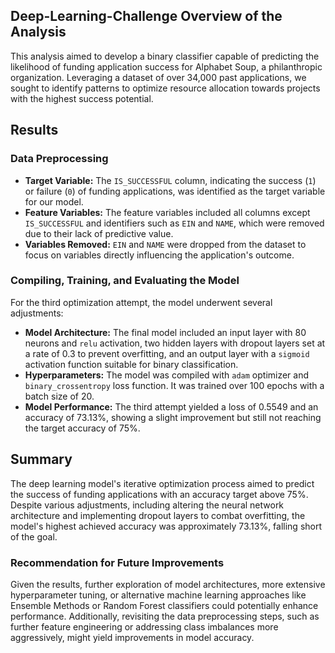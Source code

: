 ## Deep-Learning-Challenge Overview of the Analysis

This analysis aimed to develop a binary classifier capable of predicting the likelihood of funding application success for Alphabet Soup, a philanthropic organization. Leveraging a dataset of over 34,000 past applications, we sought to identify patterns to optimize resource allocation towards projects with the highest success potential.

## Results

### Data Preprocessing

-   **Target Variable:** The `IS_SUCCESSFUL` column, indicating the success (`1`) or failure (`0`) of funding applications, was identified as the target variable for our model.
-   **Feature Variables:** The feature variables included all columns except `IS_SUCCESSFUL` and identifiers such as `EIN` and `NAME`, which were removed due to their lack of predictive value.
-   **Variables Removed:** `EIN` and `NAME` were dropped from the dataset to focus on variables directly influencing the application's outcome.

### Compiling, Training, and Evaluating the Model

For the third optimization attempt, the model underwent several adjustments:

-   **Model Architecture:** The final model included an input layer with 80 neurons and `relu` activation, two hidden layers with dropout layers set at a rate of 0.3 to prevent overfitting, and an output layer with a `sigmoid` activation function suitable for binary classification.
-   **Hyperparameters:** The model was compiled with `adam` optimizer and `binary_crossentropy` loss function. It was trained over 100 epochs with a batch size of 20.
-   **Model Performance:** The third attempt yielded a loss of 0.5549 and an accuracy of 73.13%, showing a slight improvement but still not reaching the target accuracy of 75%.

## Summary

The deep learning model's iterative optimization process aimed to predict the success of funding applications with an accuracy target above 75%. Despite various adjustments, including altering the neural network architecture and implementing dropout layers to combat overfitting, the model's highest achieved accuracy was approximately 73.13%, falling short of the goal.

### Recommendation for Future Improvements

Given the results, further exploration of model architectures, more extensive hyperparameter tuning, or alternative machine learning approaches like Ensemble Methods or Random Forest classifiers could potentially enhance performance. Additionally, revisiting the data preprocessing steps, such as further feature engineering or addressing class imbalances more aggressively, might yield improvements in model accuracy.

